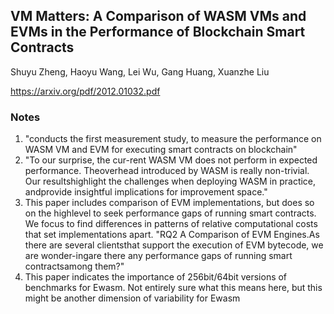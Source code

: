 ## VM Matters: A Comparison of WASM VMs and EVMs in the Performance of Blockchain Smart Contracts

Shuyu Zheng, Haoyu Wang, Lei Wu, Gang Huang, Xuanzhe Liu

https://arxiv.org/pdf/2012.01032.pdf

### Notes

1. "conducts the first measurement study, to measure the performance on WASM VM and EVM for executing smart contracts on blockchain"
2. "To our surprise, the cur-rent WASM VM does not perform in expected performance. Theoverhead introduced by WASM is really non-trivial. Our resultshighlight the challenges when deploying WASM in practice, andprovide insightful implications for improvement space."
3. This paper includes comparison of EVM implementations, but does so on the highlevel to seek performance gaps of running smart contracts. We focus to find differences in patterns of relative computational costs that set implementations apart. "RQ2 A Comparison of EVM Engines.As there are several clientsthat support the execution of EVM bytecode, we are wonder-ingare there any performance gaps of running smart contractsamong them?"
4. This paper indicates the importance of 256bit/64bit versions of benchmarks for Ewasm. Not entirely sure what this means here, but this might be another dimension of variability for Ewasm

